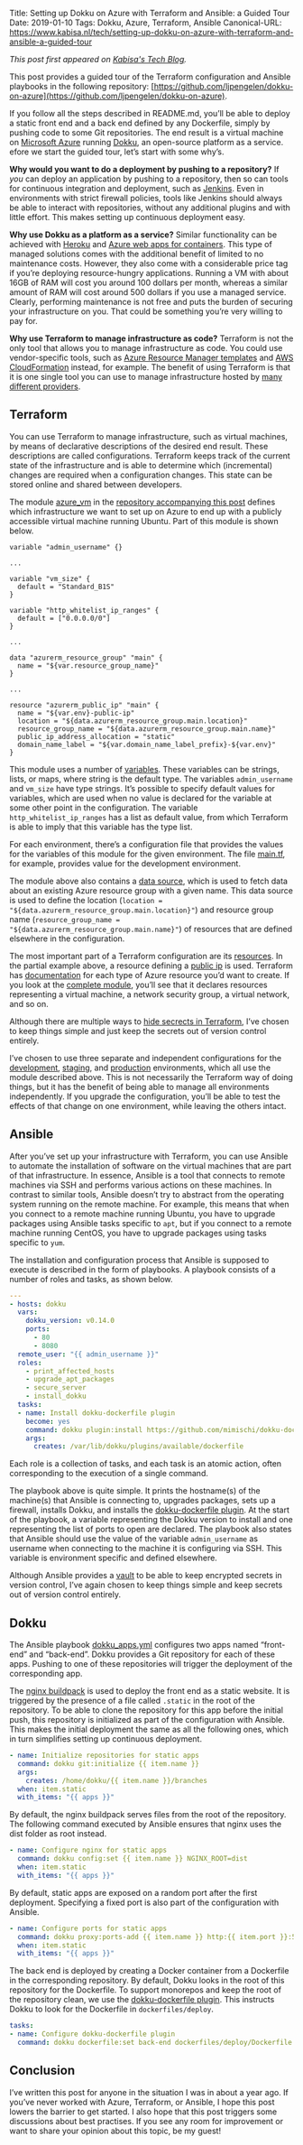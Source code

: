 Title: Setting up Dokku on Azure with Terraform and Ansible: a Guided Tour
Date: 2019-01-10
Tags: Dokku, Azure, Terraform, Ansible
Canonical-URL: https://www.kabisa.nl/tech/setting-up-dokku-on-azure-with-terraform-and-ansible-a-guided-tour

*This post first appeared on [Kabisa's Tech Blog](https://www.kabisa.nl/tech/).*

This post provides a guided tour of the Terraform configuration and Ansible playbooks in the following repository: [https://github.com/ljpengelen/dokku-on-azure](https://github.com/ljpengelen/dokku-on-azure).

If you follow all the steps described in README.md, you’ll be able to deploy a static front end and a back end defined by any Dockerfile, simply by pushing code to some Git repositories.
The end result is a virtual machine on [Microsoft Azure](https://azure.microsoft.com/) running [Dokku](http://dokku.viewdocs.io/dokku/), an open-source platform as a service.
efore we start the guided tour, let’s start with some why’s.

**Why would you want to do a deployment by pushing to a repository?**
If *you* can deploy an application by pushing to a repository, then so can tools for continuous integration and deployment, such as [Jenkins](https://jenkins.io/).
Even in environments with strict firewall policies, tools like Jenkins should always be able to interact with repositories, without any additional plugins and with little effort.
This makes setting up continuous deployment easy.

**Why use Dokku as a platform as a service?**
Similar functionality can be achieved with [Heroku](https://www.heroku.com/) and [Azure web apps for containers](https://azure.microsoft.com/en-us/services/app-service/containers/).
This type of managed solutions comes with the additional benefit of limited to no maintenance costs.
However, they also come with a considerable price tag if you’re deploying resource-hungry applications.
Running a VM with about 16GB of RAM will cost you around 100 dollars per month, whereas a similar amount of RAM will cost around 500 dollars if you use a managed service.
Clearly, performing maintenance is not free and puts the burden of securing your infrastructure on you.
That could be something you’re very willing to pay for.

**Why use Terraform to manage infrastructure as code?**
Terraform is not the only tool that allows you to manage infrastructure as code.
You could use vendor-specific tools, such as [Azure Resource Manager templates](https://docs.microsoft.com/en-us/azure/templates/) and [AWS CloudFormation](https://aws.amazon.com/cloudformation/) instead, for example.
The benefit of using Terraform is that it is one single tool you can use to manage infrastructure hosted by [many different providers](https://www.terraform.io/docs/providers/index.html).

## Terraform

You can use Terraform to manage infrastructure, such as virtual machines, by means of declarative descriptions of the desired end result.
These descriptions are called configurations.
Terraform keeps track of the current state of the infrastructure and is able to determine which (incremental) changes are required when a configuration changes.
This state can be stored online and shared between developers.

The module [azure_vm](https://github.com/ljpengelen/dokku-on-azure/blob/master/terraform/modules/azure_vm/main.tf) in the [repository accompanying this post](https://github.com/ljpengelen/dokku-on-azure) defines which infrastructure we want to set up on Azure to end up with a publicly accessible virtual machine running Ubuntu.
Part of this module is shown below.

```hcl
variable "admin_username" {}

...

variable "vm_size" {
  default = "Standard_B1S"
}

variable "http_whitelist_ip_ranges" {
  default = ["0.0.0.0/0"]
}

...

data "azurerm_resource_group" "main" {
  name = "${var.resource_group_name}"
}

...

resource "azurerm_public_ip" "main" {
  name = "${var.env}-public-ip"
  location = "${data.azurerm_resource_group.main.location}"
  resource_group_name = "${data.azurerm_resource_group.main.name}"
  public_ip_address_allocation = "static"
  domain_name_label = "${var.domain_name_label_prefix}-${var.env}"
}
```

This module uses a number of [variables](https://www.terraform.io/docs/configuration/variables.html).
These variables can be strings, lists, or maps, where string is the default type.
The variables `admin_username` and `vm_size` have type strings.
It’s possible to specify default values for variables, which are used when no value is declared for the variable at some other point in the configuration.
The variable `http_whitelist_ip_ranges` has a list as default value, from which Terraform is able to imply that this variable has the type list.

For each environment, there’s a configuration file that provides the values for the variables of this module for the given environment.
The file [main.tf](https://github.com/ljpengelen/dokku-on-azure/blob/master/terraform/dev/main.tf), for example, provides value for the development environment.

The module above also contains a [data source](https://www.terraform.io/docs/configuration/data-sources.html), which is used to fetch data about an existing Azure resource group with a given name.
This data source is used to define the location (`location = "${data.azurerm_resource_group.main.location}"`) and resource group name (`resource_group_name = "${data.azurerm_resource_group.main.name}"`) of resources that are defined elsewhere in the configuration.

The most important part of a Terraform configuration are its [resources](https://www.terraform.io/docs/configuration/resources.html).
In the partial example above, a resource defining a [public ip](https://www.terraform.io/docs/providers/azurerm/r/public_ip.html) is used.
Terraform has [documentation](https://www.terraform.io/docs/providers/azurerm/index.html) for each type of Azure resource you’d want to create.
If you look at the [complete module](https://github.com/ljpengelen/dokku-on-azure/blob/master/terraform/modules/azure_vm/main.tf), you’ll see that it declares resources representing a virtual machine, a network security group, a virtual network, and so on.

Although there are multiple ways to [hide secrects in Terraform](https://tosbourn.com/hiding-secrets-terraform/), I’ve chosen to keep things simple and just keep the secrets out of version control entirely.

I’ve chosen to use three separate and independent configurations for the [development](https://github.com/ljpengelen/dokku-on-azure/blob/master/terraform/dev/main.tf), [staging](https://github.com/ljpengelen/dokku-on-azure/blob/master/terraform/staging/main.tf), and [production](https://github.com/ljpengelen/dokku-on-azure/blob/master/terraform/production/main.tf) environments, which all use the module described above.
This is not necessarily the Terraform way of doing things, but it has the benefit of being able to manage all environments independently.
If you upgrade the configuration, you’ll be able to test the effects of that change on one environment, while leaving the others intact.

## Ansible

After you’ve set up your infrastructure with Terraform, you can use Ansible to automate the installation of software on the virtual machines that are part of that infrastructure.
In essence, Ansible is a tool that connects to remote machines via SSH and performs various actions on these machines.
In contrast to similar tools, Ansible doesn’t try to abstract from the operating system running on the remote machine.
For example, this means that when you connect to a remote machine running Ubuntu, you have to upgrade packages using Ansible tasks specific to `apt`, but if you connect to a remote machine running CentOS, you have to upgrade packages using tasks specific to `yum`.

The installation and configuration process that Ansible is supposed to execute is described in the form of playbooks.
A playbook consists of a number of roles and tasks, as shown below.

```yaml
---
- hosts: dokku
  vars:
    dokku_version: v0.14.0
    ports:
      - 80
      - 8080
  remote_user: "{{ admin_username }}"
  roles:
    - print_affected_hosts
    - upgrade_apt_packages
    - secure_server
    - install_dokku
  tasks:
  - name: Install dokku-dockerfile plugin
    become: yes
    command: dokku plugin:install https://github.com/mimischi/dokku-dockerfile.git
    args:
      creates: /var/lib/dokku/plugins/available/dockerfile
```

Each role is a collection of tasks, and each task is an atomic action, often corresponding to the execution of a single command.

The playbook above is quite simple.
It prints the hostname(s) of the machine(s) that Ansible is connecting to, upgrades packages, sets up a firewall, installs Dokku, and installs the [dokku-dockerfile plugin](https://github.com/mimischi/dokku-dockerfile).
At the start of the playbook, a variable representing the Dokku version to install and one representing the list of ports to open are declared.
The playbook also states that Ansible should use the value of the variable `admin_username` as username when connecting to the machine it is configuring via SSH.
This variable is environment specific and defined elsewhere.

Although Ansible provides a [vault](https://docs.ansible.com/ansible/latest/user_guide/vault.html) to be able to keep encrypted secrets in version control, I’ve again chosen to keep things simple and keep secrets out of version control entirely.

## Dokku

The Ansible playbook [dokku_apps.yml](https://github.com/ljpengelen/dokku-on-azure/blob/master/ansible/dokku_apps.yml) configures two apps named “front-end” and “back-end”.
Dokku provides a Git repository for each of these apps.
Pushing to one of these repositories will trigger the deployment of the corresponding app.

The [nginx buildpack](https://github.com/dokku/buildpack-nginx) is used to deploy the front end as a static website.
It is triggered by the presence of a file called `.static` in the root of the repository.
To be able to clone the repository for this app before the initial push, this repository is initialized as part of the configuration with Ansible.
This makes the initial deployment the same as all the following ones, which in turn simplifies setting up continuous deployment.

```yaml
- name: Initialize repositories for static apps
  command: dokku git:initialize {{ item.name }}
  args:
    creates: /home/dokku/{{ item.name }}/branches
  when: item.static
  with_items: "{{ apps }}"
```

By default, the nginx buildpack serves files from the root of the repository.
The following command executed by Ansible ensures that nginx uses the dist folder as root instead.

```yaml
- name: Configure nginx for static apps
  command: dokku config:set {{ item.name }} NGINX_ROOT=dist
  when: item.static
  with_items: "{{ apps }}"
```

By default, static apps are exposed on a random port after the first deployment. Specifying a fixed port is also part of the configuration with Ansible.

```yaml
- name: Configure ports for static apps
  command: dokku proxy:ports-add {{ item.name }} http:{{ item.port }}:5000
  when: item.static
  with_items: "{{ apps }}"
```

The back end is deployed by creating a Docker container from a Dockerfile in the corresponding repository.
By default, Dokku looks in the root of this repository for the Dockerfile.
To support monorepos and keep the root of the repository clean, we use the [dokku-dockerfile plugin](https://github.com/mimischi/dokku-dockerfile).
This instructs Dokku to look for the Dockerfile in `dockerfiles/deploy`.

```yaml
tasks:
- name: Configure dokku-dockerfile plugin
  command: dokku dockerfile:set back-end dockerfiles/deploy/Dockerfile
```

## Conclusion

I’ve written this post for anyone in the situation I was in about a year ago.
If you’ve never worked with Azure, Terraform, or Ansible, I hope this post lowers the barrier to get started.
I also hope that this post triggers some discussions about best practises.
If you see any room for improvement or want to share your opinion about this topic, be my guest!
